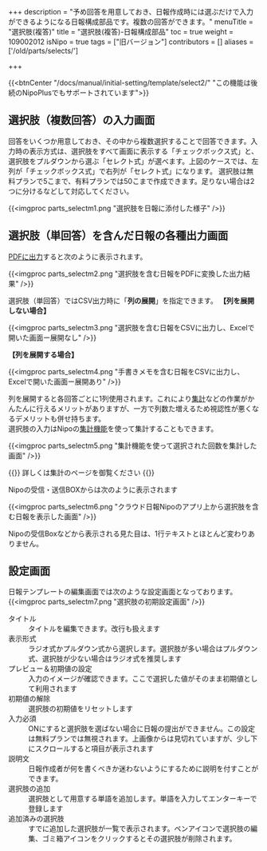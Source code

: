 +++
description = "予め回答を用意しておき、日報作成時には選ぶだけで入力ができるようになる日報構成部品です。複数の回答ができます。"
menuTitle = "選択肢(複答)"
title = "選択肢(複答)-日報構成部品"
toc = true
weight = 109002012
isNipo = true
tags = ["旧バージョン"]
contributors = []
aliases = ['/old/parts/selects/']

+++

{{<btnCenter "/docs/manual/initial-setting/template/select2/" "この機能は後続のNipoPlusでもサポートされています">}}

## 選択肢（複数回答）の入力画面

回答をいくつか用意しておき、その中から複数選択することで回答できます。入力時の表示方式は、選択肢をすべて画面に表示する「チェックボックス式」と、選択肢をプルダウンから選ぶ「セレクト式」が選べます。上図のケースでは、左列が「チェックボックス式」で右列が「セレクト式」になります。
選択肢は無料プランで5こまで、有料プランでは50こまで作成できます。足りない場合は2つに分けるなどして対応してください。

{{<imgproc parts_selectm1.png "選択肢を日報に添付した様子" />}}

## 選択肢（単回答）を含んだ日報の各種出力画面

[PDFに出力](/old/manual/pdf/)すると次のように表示されます。

{{<imgproc parts_selectm2.png "選択肢を含む日報をPDFに変換した出力結果" />}}

選択肢（単回答）ではCSV出力時に「**列の展開**」を指定できます。
**【列を展開しない場合】**

{{<imgproc parts_selectm3.png "選択肢を含む日報をCSVに出力し、Excelで開いた画面ー展開なし" />}}

**【列を展開する場合】**

{{<imgproc parts_selectm4.png "手書きメモを含む日報をCSVに出力し、Excelで開いた画面ー展開あり" />}}

列を展開すると各回答ごとに1列使用されます。これにより[集計](/old/manual/analytics/)などの作業がかんたんに行えるメリットがありますが、一方で列数た増えるため視認性が悪くなるデメリットも併せ持ちます。  
選択肢の入力はNipoの[集計機能](/old/manual/analytics/)を使って集計することもできます。

{{<imgproc parts_selectm5.png "集計機能を使って選択された回数を集計した画面" />}}

{{<alice pos="left" icon="default">}}
詳しくは集計のページを御覧ください
{{</alice>}}

Nipoの受信・送信BOXからは次のように表示されます

{{<imgproc parts_selectm6.png "クラウド日報Nipoのアプリ上から選択肢を含む日報を表示した画面" />}}

Nipoの受信Boxなどから表示される見た目は、1行テキストとほとんど変わりありません。

## 設定画面

日報テンプレートの編集画面では次のような設定画面となっております。
{{<imgproc parts_selectm7.png "選択肢の初期設定画面" />}}


<dl>
  <dt>タイトル</dt>
  <dd>タイトルを編集できます。改行も扱えます</dd>
  <dt>表示形式</dt>
  <dd>ラジオ式かプルダウン式から選択します。選択肢が多い場合はプルダウン式、選択肢が少ない場合はラジオ式を推奨します</dd>
  <dt>プレビュー＆初期値の設定</dt>
  <dd>入力のイメージが確認できます。ここで選択した値がそのまま初期値として利用されます</dd>
  <dt>初期値の解除</dt>
  <dd>選択肢の初期値をリセットします</dd>
  <dt>入力必須</dt>
  <dd>ONにすると選択肢を選ばない場合に日報の提出ができません。この設定は無料プランでは無視されます。上画像からは見切れていますが、少し下にスクロールすると項目が表示されます</dd>
  <dt>説明文</dt>
  <dd>日報作成者が何を書くべきか迷わないようにするために説明を付すことができます。</dd>
  <dt>選択肢の追加</dt>
  <dd>選択肢として用意する単語を追加します。単語を入力してエンターキーで登録します</dd>
  <dt>追加済みの選択肢</dt>
  <dd>すでに追加した選択肢が一覧で表示されます。ペンアイコンで選択肢の編集、ゴミ箱アイコンをクリックするとその選択肢が削除されます。</dd>
</dl>
